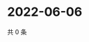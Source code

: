 # 2022-06-06

共 0 条

<!-- BEGIN WEIBO -->
<!-- 最后更新时间 Mon Jun 06 2022 21:36:46 GMT+0800 (China Standard Time) -->

<!-- END WEIBO -->

